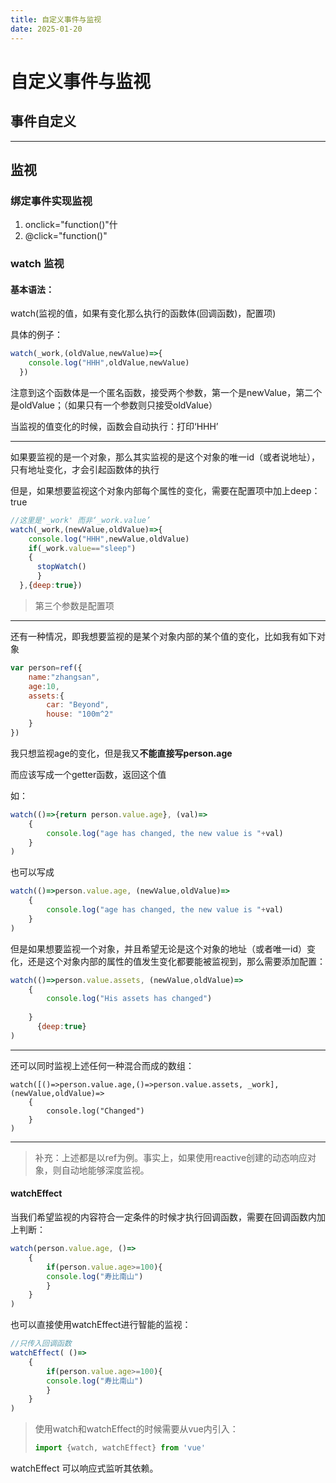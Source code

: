 ```yaml
---
title: 自定义事件与监视
date: 2025-01-20
---
```


# 自定义事件与监视

## 事件自定义

---

## 监视

### 绑定事件实现监视

1.   onclick="function()"什
2.   @click="function()"

### watch 监视

#### 基本语法：

watch(监视的值，如果有变化那么执行的函数体(回调函数)，配置项)

具体的例子：

```js
watch(_work,(oldValue,newValue)=>{
    console.log("HHH",oldValue,newValue)
  })
```

注意到这个函数体是一个匿名函数，接受两个参数，第一个是newValue，第二个是oldValue；（如果只有一个参数则只接受oldValue）

当监视的值变化的时候，函数会自动执行：打印‘HHH’

---

如果要监视的是一个对象，那么其实监视的是这个对象的唯一id（或者说地址），只有地址变化，才会引起函数体的执行

但是，如果想要监视这个对象内部每个属性的变化，需要在配置项中加上deep：true

```js
//这里是'_work' 而非‘_work.value’
watch(_work,(newValue,oldValue)=>{
    console.log("HHH",newValue,oldValue)
    if(_work.value=="sleep")
    {
      stopWatch()
      }
  },{deep:true})
```

>   第三个参数是配置项

---

还有一种情况，即我想要监视的是某个对象内部的某个值的变化，比如我有如下对象

```js
var person=ref({
	name:"zhangsan",
	age:10,
    assets:{
        car: "Beyond",
        house: "100m^2"
    }
})
```

我只想监视age的变化，但是我又**不能直接写person.age**

而应该写成一个getter函数，返回这个值

如：

```js
watch(()=>{return person.value.age}, (val)=>
	{
		console.log("age has changed, the new value is "+val)
	}
)
```

也可以写成

```js
watch(()=>person.value.age, (newValue,oldValue)=>
	{
		console.log("age has changed, the new value is "+val)
	}
)
```

但是如果想要监视一个对象，并且希望无论是这个对象的地址（或者唯一id）变化，还是这个对象内部的属性的值发生变化都要能被监视到，那么需要添加配置：

```js
watch(()=>person.value.assets, (newValue,oldValue)=>
	{
		console.log("His assets has changed")
    	 
	}
      {deep:true}
)
```

---

还可以同时监视上述任何一种混合而成的数组：

```
watch([()=>person.value.age,()=>person.value.assets, _work], (newValue,oldValue)=>
	{
		console.log("Changed")
	}
)
```

---

>   补充：上述都是以ref为例。事实上，如果使用reactive创建的动态响应对象，则自动地能够深度监视。

#### watchEffect

当我们希望监视的内容符合一定条件的时候才执行回调函数，需要在回调函数内加上判断：

```js
watch(person.value.age, ()=>
	{
		if(person.value.age>=100){
		console.log("寿比南山")
		}
	}
)
```

也可以直接使用watchEffect进行智能的监视：

```js
//只传入回调函数
watchEffect( ()=>
	{
		if(person.value.age>=100){
		console.log("寿比南山")
		}
	}
)
```

>   使用watch和watchEffect的时候需要从vue内引入：
>
>   ```js
>   import {watch, watchEffect} from 'vue'
>   ```

watchEffect 可以响应式监听其依赖。

